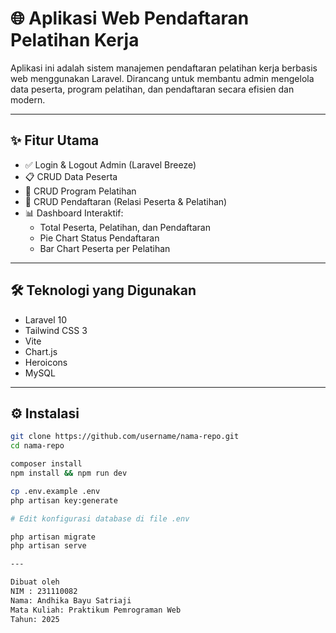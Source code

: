 # 🌐 Aplikasi Web Pendaftaran Pelatihan Kerja

Aplikasi ini adalah sistem manajemen pendaftaran pelatihan kerja berbasis web menggunakan Laravel. Dirancang untuk membantu admin mengelola data peserta, program pelatihan, dan pendaftaran secara efisien dan modern.

---

## ✨ Fitur Utama

- ✅ Login & Logout Admin (Laravel Breeze)
- 📋 CRUD Data Peserta
- 📝 CRUD Program Pelatihan
- 🧾 CRUD Pendaftaran (Relasi Peserta & Pelatihan)
- 📊 Dashboard Interaktif:
  - Total Peserta, Pelatihan, dan Pendaftaran
  - Pie Chart Status Pendaftaran
  - Bar Chart Peserta per Pelatihan

---

## 🛠️ Teknologi yang Digunakan

- Laravel 10
- Tailwind CSS 3
- Vite
- Chart.js
- Heroicons
- MySQL

---

## ⚙️ Instalasi

```bash
git clone https://github.com/username/nama-repo.git
cd nama-repo

composer install
npm install && npm run dev

cp .env.example .env
php artisan key:generate

# Edit konfigurasi database di file .env

php artisan migrate
php artisan serve

---

Dibuat oleh
NIM : 231110082
Nama: Andhika Bayu Satriaji
Mata Kuliah: Praktikum Pemrograman Web
Tahun: 2025
